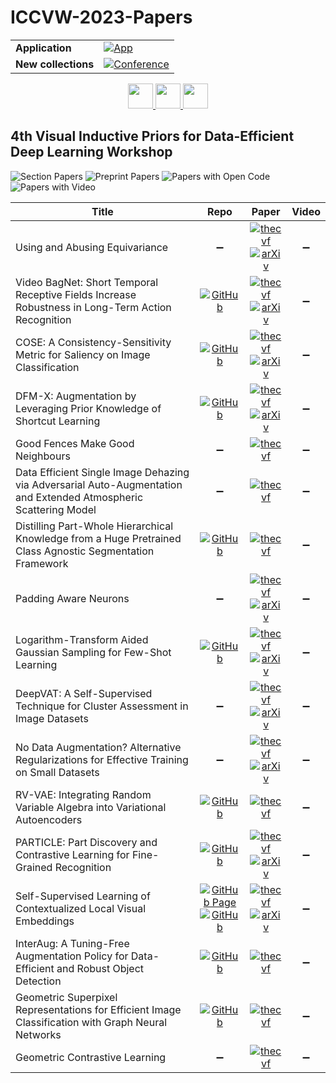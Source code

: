 # ICCVW-2023-Papers

<table>
    <tr>
        <td><strong>Application</strong></td>
        <td>
            <a href="https://huggingface.co/spaces/DmitryRyumin/NewEraAI-Papers" style="float:left;">
                <img src="https://img.shields.io/badge/🤗-NewEraAI--Papers-FFD21F.svg" alt="App" />
            </a>
        </td>
    </tr>
    <tr>
        <td><strong>New collections</strong></td>
        <td>
            <a href="https://github.com/DmitryRyumin/ICCV-2023-Papers/blob/main/README.md">
                <img src="http://img.shields.io/badge/ICCV-2025-0073AE.svg" alt="Conference">
            </a>
        </td>
    </tr>
</table>

<div align="center">
    <a href="https://github.com/DmitryRyumin/ICCV-2023-Papers/blob/main/sections/2023/workshops/w-scene-graphs-and-graph-representation-learning.md">
        <img src="https://cdn.jsdelivr.net/gh/DmitryRyumin/NewEraAI-Papers@main/images/left.svg" width="40" alt="" />
    </a>
    <a href="https://github.com/DmitryRyumin/ICCV-2023-25-Papers/blob/main/README_2023.md">
        <img src="https://cdn.jsdelivr.net/gh/DmitryRyumin/NewEraAI-Papers@main/images/home.svg" width="40" alt="" />
    </a>
    <a href="https://github.com/DmitryRyumin/ICCV-2023-Papers/blob/main/sections/2023/workshops/w-what-is-next-in-multimodal-foundation-models.md">
        <img src="https://cdn.jsdelivr.net/gh/DmitryRyumin/NewEraAI-Papers@main/images/right.svg" width="40" alt="" />
    </a>
</div>

## 4th Visual Inductive Priors for Data-Efficient Deep Learning Workshop

![Section Papers](https://img.shields.io/badge/Section%20Papers-17-42BA16) ![Preprint Papers](https://img.shields.io/badge/Preprint%20Papers-10-b31b1b) ![Papers with Open Code](https://img.shields.io/badge/Papers%20with%20Open%20Code-10-1D7FBF) ![Papers with Video](https://img.shields.io/badge/Papers%20with%20Video-0-FF0000)

| **Title** | **Repo** | **Paper** | **Video** |
|-----------|:--------:|:---------:|:---------:|
| Using and Abusing Equivariance | :heavy_minus_sign: | [![thecvf](https://img.shields.io/badge/pdf-thecvf-7395C5.svg)](https://openaccess.thecvf.com/content/ICCV2023W/VIPriors/papers/Edixhoven_Using_and_Abusing_Equivariance_ICCVW_2023_paper.pdf) <br /> [![arXiv](https://img.shields.io/badge/arXiv-2308.11316-b31b1b.svg)](https://arxiv.org/abs/2308.11316) | :heavy_minus_sign: |
| Video BagNet: Short Temporal Receptive Fields Increase Robustness in Long-Term Action Recognition | [![GitHub](https://img.shields.io/github/stars/ombretta/videobagnet?style=flat)](https://github.com/ombretta/videobagnet) | [![thecvf](https://img.shields.io/badge/pdf-thecvf-7395C5.svg)](https://openaccess.thecvf.com/content/ICCV2023W/VIPriors/papers/Strafforello_Video_BagNet_Short_Temporal_Receptive_Fields_Increase_Robustness_in_Long-Term_ICCVW_2023_paper.pdf) <br /> [![arXiv](https://img.shields.io/badge/arXiv-2308.11249-b31b1b.svg)](https://arxiv.org/abs/2308.11249) | :heavy_minus_sign: |
| COSE: A Consistency-Sensitivity Metric for Saliency on Image Classification | [![GitHub](https://img.shields.io/github/stars/cvl-umass/COSE?style=flat)](https://github.com/cvl-umass/COSE) | [![thecvf](https://img.shields.io/badge/pdf-thecvf-7395C5.svg)](https://openaccess.thecvf.com/content/ICCV2023W/VIPriors/papers/Daroya_COSE_A_Consistency-Sensitivity_Metric_for_Saliency_on_Image_Classification_ICCVW_2023_paper.pdf) <br /> [![arXiv](https://img.shields.io/badge/arXiv-2309.10989-b31b1b.svg)](https://arxiv.org/abs/2309.10989) | :heavy_minus_sign: |
| DFM-X: Augmentation by Leveraging Prior Knowledge of Shortcut Learning | [![GitHub](https://img.shields.io/github/stars/nis-research/dfmX-augmentation?style=flat)](https://github.com/nis-research/dfmX-augmentation) | [![thecvf](https://img.shields.io/badge/pdf-thecvf-7395C5.svg)](https://openaccess.thecvf.com/content/ICCV2023W/VIPriors/papers/Wang_DFM-X_Augmentation_by_Leveraging_Prior_Knowledge_of_Shortcut_Learning_ICCVW_2023_paper.pdf) <br /> [![arXiv](https://img.shields.io/badge/arXiv-2308.06622-b31b1b.svg)](https://arxiv.org/abs/2308.06622) | :heavy_minus_sign: |
| Good Fences Make Good Neighbours | :heavy_minus_sign: | [![thecvf](https://img.shields.io/badge/pdf-thecvf-7395C5.svg)](https://openaccess.thecvf.com/content/ICCV2023W/VIPriors/papers/Estepa_Good_Fences_Make_Good_Neighbours_ICCVW_2023_paper.pdf) | :heavy_minus_sign: |
| Data Efficient Single Image Dehazing via Adversarial Auto-Augmentation and Extended Atmospheric Scattering Model | :heavy_minus_sign: | [![thecvf](https://img.shields.io/badge/pdf-thecvf-7395C5.svg)](https://openaccess.thecvf.com/content/ICCV2023W/VIPriors/papers/Shyam_Data_Efficient_Single_Image_Dehazing_via_Adversarial_Auto-Augmentation_and_Extended_ICCVW_2023_paper.pdf) | :heavy_minus_sign: |
| Distilling Part-Whole Hierarchical Knowledge from a Huge Pretrained Class Agnostic Segmentation Framework | [![GitHub](https://img.shields.io/github/stars/AhmedMostafaSoliman/distill-part-whole?style=flat)](https://github.com/AhmedMostafaSoliman/distill-part-whole) | [![thecvf](https://img.shields.io/badge/pdf-thecvf-7395C5.svg)](https://openaccess.thecvf.com/content/ICCV2023W/VIPriors/papers/Radwan_Distilling_Part-Whole_Hierarchical_Knowledge_from_a_Huge_Pretrained_Class_Agnostic_ICCVW_2023_paper.pdf) | :heavy_minus_sign: |
| Padding Aware Neurons | :heavy_minus_sign: | [![thecvf](https://img.shields.io/badge/pdf-thecvf-7395C5.svg)](https://openaccess.thecvf.com/content/ICCV2023W/VIPriors/papers/Garcia-Gasulla_Padding_Aware_Neurons_ICCVW_2023_paper.pdf) <br /> [![arXiv](https://img.shields.io/badge/arXiv-2309.08048-b31b1b.svg)](https://arxiv.org/abs/2309.08048) | :heavy_minus_sign: |
| Logarithm-Transform Aided Gaussian Sampling for Few-Shot Learning | [![GitHub](https://img.shields.io/github/stars/ganatra-v/gaussian-sampling-fsl?style=flat)](https://github.com/ganatra-v/gaussian-sampling-fsl) | [![thecvf](https://img.shields.io/badge/pdf-thecvf-7395C5.svg)](https://openaccess.thecvf.com/content/ICCV2023W/VIPriors/papers/Ganatra_Logarithm-Transform_Aided_Gaussian_Sampling_for_Few-Shot_Learning_ICCVW_2023_paper.pdf) <br /> [![arXiv](https://img.shields.io/badge/arXiv-2309.16337-b31b1b.svg)](https://arxiv.org/abs/2309.16337) | :heavy_minus_sign: |
| DeepVAT: A Self-Supervised Technique for Cluster Assessment in Image Datasets | :heavy_minus_sign: | [![thecvf](https://img.shields.io/badge/pdf-thecvf-7395C5.svg)](https://openaccess.thecvf.com/content/ICCV2023W/VIPriors/papers/Mazumder_DeepVAT_A_Self-Supervised_Technique_for_Cluster_Assessment_in_Image_Datasets_ICCVW_2023_paper.pdf) <br /> [![arXiv](https://img.shields.io/badge/arXiv-2306.00011-b31b1b.svg)](https://arxiv.org/abs/2306.00011) | :heavy_minus_sign: |
| No Data Augmentation? Alternative Regularizations for Effective Training on Small Datasets | :heavy_minus_sign: | [![thecvf](https://img.shields.io/badge/pdf-thecvf-7395C5.svg)](https://openaccess.thecvf.com/content/ICCV2023W/VIPriors/papers/Brigato_No_Data_Augmentation_Alternative_Regularizations_for_Effective_Training_on_Small_ICCVW_2023_paper.pdf) <br /> [![arXiv](https://img.shields.io/badge/arXiv-2309.01694-b31b1b.svg)](https://arxiv.org/abs/2309.01694) | :heavy_minus_sign: |
| RV-VAE: Integrating Random Variable Algebra into Variational Autoencoders | [![GitHub](https://img.shields.io/github/stars/VassilisCN/RV-VAE?style=flat)](https://github.com/VassilisCN/RV-VAE) | [![thecvf](https://img.shields.io/badge/pdf-thecvf-7395C5.svg)](https://openaccess.thecvf.com/content/ICCV2023W/VIPriors/papers/Nicodemou_RV-VAE_Integrating_Random_Variable_Algebra_into_Variational_Autoencoders_ICCVW_2023_paper.pdf) | :heavy_minus_sign: |
| PARTICLE: Part Discovery and Contrastive Learning for Fine-Grained Recognition | [![GitHub](https://img.shields.io/github/stars/cvl-umass/PARTICLE?style=flat)](https://github.com/cvl-umass/PARTICLE) | [![thecvf](https://img.shields.io/badge/pdf-thecvf-7395C5.svg)](https://openaccess.thecvf.com/content/ICCV2023W/VIPriors/papers/Saha_PARTICLE_Part_Discovery_and_Contrastive_Learning_for_Fine-Grained_Recognition_ICCVW_2023_paper.pdf) <br /> [![arXiv](https://img.shields.io/badge/arXiv-2309.13822-b31b1b.svg)](https://arxiv.org/abs/2309.13822) | :heavy_minus_sign: |
| Self-Supervised Learning of Contextualized Local Visual Embeddings | [![GitHub Page](https://img.shields.io/badge/GitHub-Page-159957.svg)](https://sthalles.github.io/CLoVE/) <br /> [![GitHub](https://img.shields.io/github/stars/sthalles/CLoVE?style=flat)](https://github.com/sthalles/CLoVE) | [![thecvf](https://img.shields.io/badge/pdf-thecvf-7395C5.svg)](https://openaccess.thecvf.com/content/ICCV2023W/VIPriors/papers/Silva_Self-Supervised_Learning_of_Contextualized_Local_Visual_Embeddings_ICCVW_2023_paper.pdf) <br /> [![arXiv](https://img.shields.io/badge/arXiv-2310.00527-b31b1b.svg)](https://arxiv.org/abs/2310.00527) | :heavy_minus_sign: |
| InterAug: A Tuning-Free Augmentation Policy for Data-Efficient and Robust Object Detection | [![GitHub](https://img.shields.io/github/stars/kowshikthopalli/InterAug?style=flat)](https://github.com/kowshikthopalli/InterAug) | [![thecvf](https://img.shields.io/badge/pdf-thecvf-7395C5.svg)](https://openaccess.thecvf.com/content/ICCV2023W/VIPriors/papers/Thopalli_InterAug_A_Tuning-Free_Augmentation_Policy_for_Data-Efficient_and_Robust_Object_ICCVW_2023_paper.pdf) | :heavy_minus_sign: |
| Geometric Superpixel Representations for Efficient Image Classification with Graph Neural Networks | [![GitHub](https://img.shields.io/github/stars/lukasknobel/ShapeGNN?style=flat)](https://github.com/lukasknobel/ShapeGNN) | [![thecvf](https://img.shields.io/badge/pdf-thecvf-7395C5.svg)](https://openaccess.thecvf.com/content/ICCV2023W/VIPriors/papers/Cosma_Geometric_Superpixel_Representations_for_Efficient_Image_Classification_with_Graph_Neural_ICCVW_2023_paper.pdf) | :heavy_minus_sign: |
| Geometric Contrastive Learning | :heavy_minus_sign: | [![thecvf](https://img.shields.io/badge/pdf-thecvf-7395C5.svg)](https://openaccess.thecvf.com/content/ICCV2023W/VIPriors/papers/Koishekenov_Geometric_Contrastive_Learning_ICCVW_2023_paper.pdf) | :heavy_minus_sign: |
